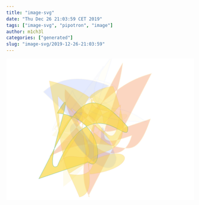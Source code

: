 ```yaml
---
title: "image-svg"
date: "Thu Dec 26 21:03:59 CET 2019"
tags: ["image-svg", "pipotron", "image"]
author: m1ch3l
categories: ["generated"]
slug: "image-svg/2019-12-26-21:03:59"
---
```


![](image.svg)
